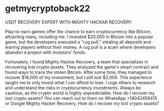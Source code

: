 # getmycryptoback22
USDT RECOVERY EXPERT WITH MIGHTY HACKAR RECOVERY.

Play-to-earn games offer the chance to earn cryptocurrency like Bitcoin, attracting many, including me. I invested $20,000 in Bitcoin into a popular game, but the developers executed a "rug pull," stealing all deposits and leaving players without their money. A rug pull is a scam where developers abandon a project with investors' funds. 

Fortunately, I found Mighty Hackar Recovery, a team that specializes in recovering lost crypto assets. They analyzed the game's smart contract and found ways to trace the stolen Bitcoin. After some time, they managed to recover $18,000 of my investment, but I still lost $2,000. This experience taught me to only invest what I can afford to lose. I urge others to research and understand the risks in cryptocurrency investments. Always be cautious, as the crypto world is highly unpredictable. How do I recover my lost crypto assets? You can reach out to them on WhatsApp +14042456415 or Google Mighty Hacker Recovery. How do I recover my lost crypto assets?
